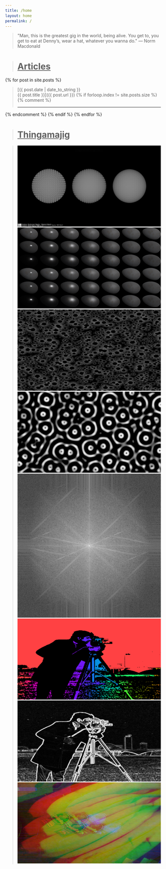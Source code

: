 ```yaml
---
title: /home
layout: home
permalink: /
---
```


>"Man, this is the greatest gig in the world, being alive. You get to, you get to eat at Denny’s, wear a hat, whatever you wanna do." — Norm Macdonald

<div style="border-top: var(--border); margin-bottom: 25px; margin-top: 25px;"></div>

># <u>Articles</u>

{% for post in site.posts %}
>[{{ post.date | date_to_string }}<br>{{ post.title }}]({{ post.url }})
{% if forloop.index != site.posts.size %}
{% comment %} 
> ***
{% endcomment %} 
{% endif %}
{% endfor %}

<div style="border-top: var(--border); margin-bottom: 25px; margin-top: 25px;"></div>

># <u>Thingamajig</u>

<blockquote>

<div class="grid">

  <div class="grid-sizer"></div>
  <div class="gutter-sizer"></div>

  <div class="grid-item">
    <a href="https://www.shadertoy.com/view/cs33R2">
      <img src="/assets/demo7_1920x1080.png">
    </a>
  </div>

  <div class="grid-item">
    <a href="https://www.shadertoy.com/view/dtBXWG">
      <img src="/assets/demo0_1920x1080.png">
    </a>
  </div>

  <div class="grid-item">
    <a href="https://www.shadertoy.com/view/DlXXWr">
      <img src="/assets/demo1-2_1920x1080.png">
    </a>
  </div>

  <div class="grid-item">
    <a href="https://www.shadertoy.com/view/DtsXDH">
      <img src="/assets/demo2_1920x1080.png">
    </a>
  </div>

  <div class="grid-item">
    <a href="/demo2">
      <img src="/assets/demo5-2_512x512.png">
    </a>
  </div>

  <div class="grid-item">
    <a href="/demo0">
      <img src="/assets/demo3-2_1600x900.png">
    </a>
  </div>

  <div class="grid-item">
    <a href="/demo1">
      <img src="/assets/demo4-2_1600x900.png">
    </a>
  </div>

  <div class="grid-item">
    <a href="/demo3">
      <img src="/assets/demo6-2_1600x900.png">
    </a>
  </div>

</div>

</blockquote>